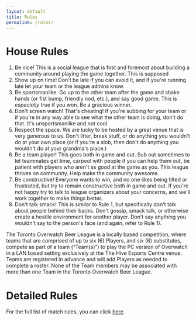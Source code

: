 ```yaml
---
layout: default
title: Rules
permalink: /rules/
---
```



<div class="container">
  
  <div class="row justify-content-center page-section-no-line" style="padding-bottom:3.2em;">
    <div class="col-12 col-md-10 col-xl-8">
      <h1 class="text-center">House Rules</h1>
      <ol>
        <li>Be nice! This is a social league that is first and foremost about building a community around playing the game together. This is supposed</li>
        <li>Show up on time! Don't be late if you can avoid it, and if you're running late let your team or the league admins know.</li>
        <li>Be sportsmanlike. Go up to the other team after the game and shake hands (or fist bump, friendly nod, etc.), and say good game. This is <em>especially</em> true if you won. Be a gracious winner.</li>
        <li>Don't screen watch! That's cheating! If you're subbing for your team or if you're in any way able to see what the other team is doing, don't do that. It's unsportsmanlike and not cool.</li>
        <li>Respect the space. We are lucky to be hosted by a great venue that is very generous to us. Don't litter, break stuff, or do anything you wouldn't do at your own place (or if you're a slob, then don't do anything you wouldn't do at your grandma's place.)</li>
        <li>Be a team player! This goes both in game and out. Sub out sometimes to let teammates get time, carpool with people if you can help them out, be patient with players who aren't as good at the game as you. This league thrives on community. Help make the community awesome.</li>
        <li>Be constructive! Everyone wants to win, and no one likes being tilted or frustrated, but try to remain constructive both in game and out. If you're not happy try to talk to league organizers about your concerns, and we'll work together to make things better.</li>
        <li>Don't talk smack! This is similar to Rule 1, but specifically don't talk about people behind their backs. Don't gossip, smack talk, or otherwise create a hostile environment for another player. Don't say anything you wouldn't say to the person's face (and again, refer to Rule 1).</li>
      </ol>
      <p>The Toronto Overwatch Beer League is a locally based competition, where teams that are comprised of up to six (6) Players, and six (6) substitutes, compete as part of a team (“Team(s)”) to play the PC version of Overwatch in a LAN based setting exclusively at the The Hive Esports Centre venue. Teams are registered in advance and will add Players as needed to complete a roster. None of the Team members may be associated with more than one Team in the Toronto Overwatch Beer League.</p>
      <h1 class="text-center">Detailed Rules</h1>
      <p>For the full list of match rules, you can click <a href="{{ site.baseurl }}/fullrules/">here</a>.</p>
    </div>
  </div>
</div>
